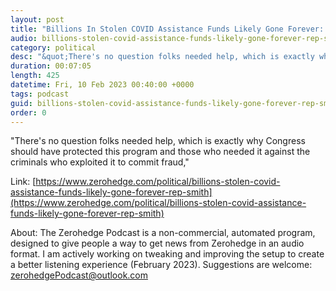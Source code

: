 ```yaml
---
layout: post
title: "Billions In Stolen COVID Assistance Funds Likely Gone Forever: Rep. Smith"
audio: billions-stolen-covid-assistance-funds-likely-gone-forever-rep-smith-0
category: political
desc: "&quot;There's no question folks needed help, which is exactly why Congress should have protected this program and those who needed it against the criminals who exploited it to commit fraud,&quot; "
duration: 00:07:05
length: 425
datetime: Fri, 10 Feb 2023 00:40:00 +0000
tags: podcast
guid: billions-stolen-covid-assistance-funds-likely-gone-forever-rep-smith-0
order: 0
---
```

&quot;There's no question folks needed help, which is exactly why Congress should have protected this program and those who needed it against the criminals who exploited it to commit fraud,&quot; 

Link: [https://www.zerohedge.com/political/billions-stolen-covid-assistance-funds-likely-gone-forever-rep-smith](https://www.zerohedge.com/political/billions-stolen-covid-assistance-funds-likely-gone-forever-rep-smith)

About: The Zerohedge Podcast is a non-commercial, automated program, designed to give people a way to get news from Zerohedge in an audio format.  I am actively working on tweaking and improving the setup to create a better listening experience (February 2023).  Suggestions are welcome: [zerohedgePodcast@outlook.com](mailto:zerohedgePodcast@outlook.com)